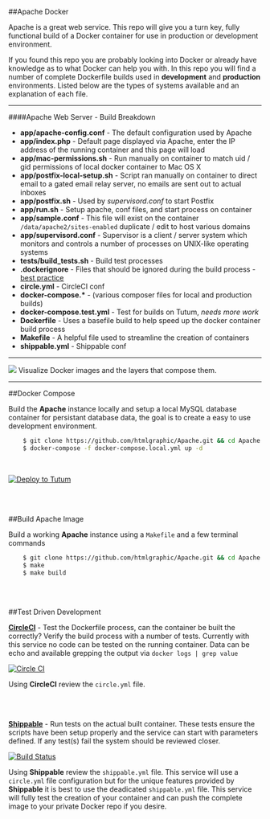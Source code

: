##Apache Docker

Apache is a great web service. This repo will give you a turn key, fully functional build of a Docker container for use in production or development environment.


If you found this repo you are probably looking into Docker or already have knowledge as to what Docker can help you with. In this repo you will find a number of complete Dockerfile builds used in **development** and **production** environments. Listed below are the types of systems available and an explanation of each file. 

---

####Apache Web Server - Build Breakdown
* **app/apache-config.conf** - The default configuration used by Apache
* **app/index.php** - Default page displayed via Apache, enter the IP address of the running container and this page will load
* **app/mac-permissions.sh** - Run manually on container to match uid / gid permissions of local docker container to Mac OS X
* **app/postfix-local-setup.sh** - Script ran manually on container to direct email to a gated email relay server, no emails are sent out to actual inboxes
* **app/postfix.sh** - Used by *supervisord.conf* to start Postfix
* **app/run.sh** - Setup apache, conf files, and start process on container
* **app/sample.conf** - This file will exist on the container `/data/apache2/sites-enabled` duplicate / edit to host various domains
* **app/supervisord.conf** - Supervisor is a client / server system which monitors and controls a number of processes on UNIX-like operating systems
* **tests/build_tests.sh** - Build test processes
* **.dockerignore** - Files that should be ignored during the build process - [best practice](https://docs.docker.com/articles/dockerfile_best-practices/#use-a-dockerignore-file)
* **circle.yml** - CircleCI conf
* **docker-compose.\*** - (various composer files for local and production builds)
* **docker-compose.test.yml** - Test for builds on Tutum, *needs more work*
* **Dockerfile** - Uses a basefile build to help speed up the docker container build process
* **Makefile** - A helpful file used to streamline the creation of containers
* **shippable.yml** - Shippable conf



---

[![](https://badge.imagelayers.io/htmlgraphic/apache:latest.svg)](https://imagelayers.io/?images=htmlgraphic/apache:latest 'Get your own badge on imagelayers.io') Visualize Docker images and the layers that compose them.

---

##Docker Compose

Build the **Apache** instance locally and setup a local MySQL database container for persistant database data, the goal is to create a easy to use development environment.

```bash
    $ git clone https://github.com/htmlgraphic/Apache.git && cd Apache
	$ docker-compose -f docker-compose.local.yml up -d
```

<br />

[![Deploy to Tutum](https://s.tutum.co/deploy-to-tutum.svg)](https://dashboard.tutum.co/stack/deploy/)


<br /><br />

##Build Apache Image

Build a working **Apache** instance using a `Makefile` and a few terminal commands

```bash
	$ git clone https://github.com/htmlgraphic/Apache.git && cd Apache
	$ make
	$ make build
```

<br /><br />

##Test Driven Development

**[CircleCI](https://circleci.com/gh/htmlgraphic/Apache)** - Test the Dockerfile process, can the container be built the correctly? Verify the build process with a number of tests. Currently with this service no code can be tested on the running container. Data can be echo and available grepping the output via `docker logs | grep value`

[![Circle CI](https://circleci.com/gh/htmlgraphic/Apache/tree/master.svg?style=svg&circle-token=6f8463477c38cc56c01834f54deaaac355916654)](https://circleci.com/gh/htmlgraphic/Apache/tree/master)

Using **CircleCI** review the `circle.yml` file. 

<br /><br />

**[Shippable](https://shippable.com)** - Run tests on the actual built container. These tests ensure the scripts have been setup properly and the service can start with parameters defined. If any test(s) fail the system should be reviewed closer.

[![Build Status](https://img.shields.io/shippable/54cf015b5ab6cc13528a7b6a.svg)](https://app.shippable.com/projects/54cf015b5ab6cc13528a7b6a)

Using **Shippable** review the `shippable.yml` file. This service will use a `circle.yml` file configuration but for the unique features provided by **Shippable** it is best to use the deadicated `shippable.yml` file. This service will fully test the creation of your container and can push the complete image to your private Docker repo if you desire.
